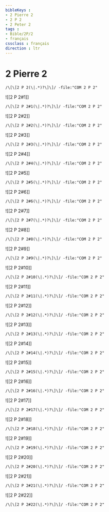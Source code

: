 ```yaml
---
bibleKeys : 
- 2 Pierre 2
- 2 P 2
- 2 Peter 2
tags : 
- Bible/2P/2
- français
cssclass : français
direction : ltr
---
```


# 2 Pierre 2

```query
/\[\[2 P 2(\|.*)?\]\]/ -file:"COM 2 P 2"
```



![[2 P 2#1]]

```query
/\[\[2 P 2#1(\|.*)?\]\]/ -file:"COM 2 P 2"
```

![[2 P 2#2]]

```query
/\[\[2 P 2#2(\|.*)?\]\]/ -file:"COM 2 P 2"
```

![[2 P 2#3]]

```query
/\[\[2 P 2#3(\|.*)?\]\]/ -file:"COM 2 P 2"
```

![[2 P 2#4]]

```query
/\[\[2 P 2#4(\|.*)?\]\]/ -file:"COM 2 P 2"
```

![[2 P 2#5]]

```query
/\[\[2 P 2#5(\|.*)?\]\]/ -file:"COM 2 P 2"
```

![[2 P 2#6]]

```query
/\[\[2 P 2#6(\|.*)?\]\]/ -file:"COM 2 P 2"
```

![[2 P 2#7]]

```query
/\[\[2 P 2#7(\|.*)?\]\]/ -file:"COM 2 P 2"
```

![[2 P 2#8]]

```query
/\[\[2 P 2#8(\|.*)?\]\]/ -file:"COM 2 P 2"
```

![[2 P 2#9]]

```query
/\[\[2 P 2#9(\|.*)?\]\]/ -file:"COM 2 P 2"
```

![[2 P 2#10]]

```query
/\[\[2 P 2#10(\|.*)?\]\]/ -file:"COM 2 P 2"
```

![[2 P 2#11]]

```query
/\[\[2 P 2#11(\|.*)?\]\]/ -file:"COM 2 P 2"
```

![[2 P 2#12]]

```query
/\[\[2 P 2#12(\|.*)?\]\]/ -file:"COM 2 P 2"
```

![[2 P 2#13]]

```query
/\[\[2 P 2#13(\|.*)?\]\]/ -file:"COM 2 P 2"
```

![[2 P 2#14]]

```query
/\[\[2 P 2#14(\|.*)?\]\]/ -file:"COM 2 P 2"
```

![[2 P 2#15]]

```query
/\[\[2 P 2#15(\|.*)?\]\]/ -file:"COM 2 P 2"
```

![[2 P 2#16]]

```query
/\[\[2 P 2#16(\|.*)?\]\]/ -file:"COM 2 P 2"
```

![[2 P 2#17]]

```query
/\[\[2 P 2#17(\|.*)?\]\]/ -file:"COM 2 P 2"
```

![[2 P 2#18]]

```query
/\[\[2 P 2#18(\|.*)?\]\]/ -file:"COM 2 P 2"
```

![[2 P 2#19]]

```query
/\[\[2 P 2#19(\|.*)?\]\]/ -file:"COM 2 P 2"
```

![[2 P 2#20]]

```query
/\[\[2 P 2#20(\|.*)?\]\]/ -file:"COM 2 P 2"
```

![[2 P 2#21]]

```query
/\[\[2 P 2#21(\|.*)?\]\]/ -file:"COM 2 P 2"
```

![[2 P 2#22]]

```query
/\[\[2 P 2#22(\|.*)?\]\]/ -file:"COM 2 P 2"
```

